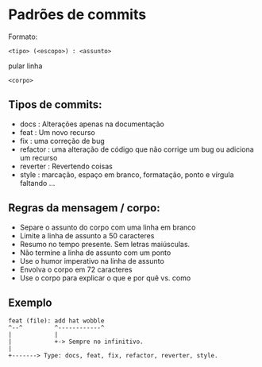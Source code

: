 # Padrões de commits

Formato: 

`<tipo> (<escopo>) : <assunto> `

pular linha

`<corpo>`

## Tipos de commits:

- docs : Alterações apenas na documentação
- feat : Um novo recurso
- fix : uma correção de bug
- refactor : uma alteração de código que não corrige um bug ou adiciona um recurso
- reverter : Revertendo coisas
- style : marcação, espaço em branco, formatação, ponto e vírgula faltando ...

## Regras da mensagem / corpo:

- Separe o assunto do corpo com uma linha em branco
- Limite a linha de assunto a 50 caracteres
- Resumo no tempo presente. Sem letras maiúsculas.
- Não termine a linha de assunto com um ponto
- Use o humor imperativo na linha de assunto
- Envolva o corpo em 72 caracteres
- Use o corpo para explicar o que e por quê vs. como



## Exemplo

```
feat (file): add hat wobble
^--^         ^------------^
|            |
|            +-> Sempre no infinitivo.
|
+-------> Type: docs, feat, fix, refactor, reverter, style.
```
